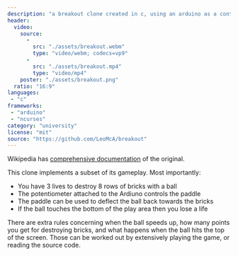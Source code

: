```yaml
---
description: "a breakout clone created in c, using an arduino as a controller and ncurses to draw the game on screen"
header:
  video:
    source:
      -
        src: "./assets/breakout.webm"
        type: "video/webm; codecs=vp9"
      -
        src: "./assets/breakout.mp4"
        type: "video/mp4"
    poster: "./assets/breakout.png"
  ratio: "16:9"
languages:
 - "c"
frameworks:
 - "arduino"
 - "ncurses"
category: "university"
license: "mit"
source: "https://github.com/LeoMcA/breakout"
---
```


Wikipedia has [comprehensive documentation][2] of the original.

This clone implements a subset of its gameplay. Most importantly:
* You have 3 lives to destroy 8 rows of bricks with a ball
* The potentiometer attached to the Ardiuno controls the paddle
* The paddle can be used to deflect the ball back towards the bricks
* If the ball touches the bottom of the play area then you lose a life

There are extra rules concerning when the ball speeds up, how many points you get for destroying bricks, and what happens when the ball hits the top of the screen. Those can be worked out by extensively playing the game, or reading the source code.

[2]: https://en.wikipedia.org/wiki/Breakout_(video_game)#Gameplay

